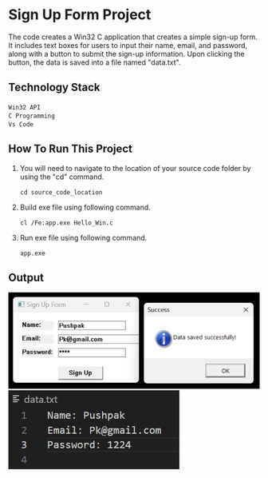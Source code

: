 # Sign Up Form Project

The code creates a Win32 C application that creates a simple sign-up form. It includes text boxes for users to input their name, email, and password, along with a button to submit the sign-up information. Upon clicking the button, the data is saved into a file named "data.txt".

## Technology Stack

`Win32 API` <br>
`C Programming` <br>
`Vs Code`

## How To Run This Project

                                
1. You will need to navigate to the location of your source code folder by using the "cd" command.

     ```shell
   cd source_code_location

2. Build exe file using following command.

    ```shell
   cl /Fe:app.exe Hello_Win.c

3. Run exe file using following command.

    ```shell
   app.exe

## Output
<img src="./Output/Output.png" alt="HelloWin">
<img src="./Output/Output1.png" alt="HelloWin">





